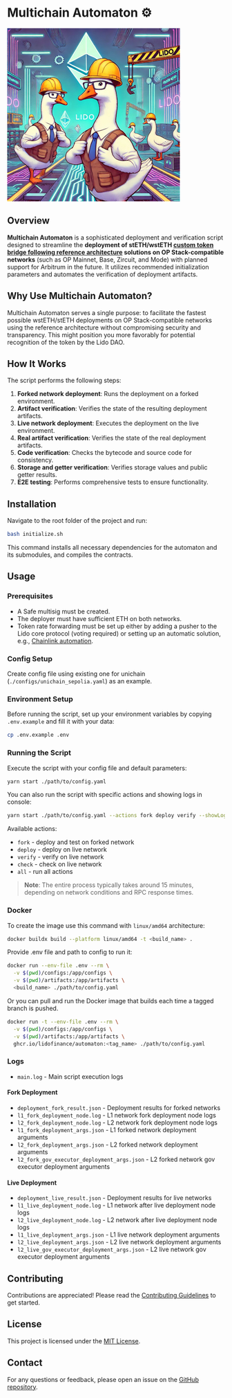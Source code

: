 # Multichain Automaton ⚙️

![](/assets/logo.jpg)

## Overview

**Multichain Automaton** is a sophisticated deployment and verification script designed to streamline the **deployment of stETH/wstETH [custom token bridge following reference architecture](https://docs.lido.fi/token-guides/wsteth-bridging-guide#reference-architecture-and-permissions-setup) solutions on OP Stack-compatible networks** (such as OP Mainnet, Base, Zircuit, and Mode) with planned support for Arbitrum in the future. It utilizes recommended initialization parameters and automates the verification of deployment artifacts.

## Why Use Multichain Automaton?

Multichain Automaton serves a single purpose: to facilitate the fastest possible wstETH/stETH deployments on OP Stack-compatible networks using the reference architecture without compromising security and transparency. This might position you more favorably for potential recognition of the token by the Lido DAO.

## How It Works

The script performs the following steps:

1. **Forked network deployment**: Runs the deployment on a forked environment.
2. **Artifact verification**: Verifies the state of the resulting deployment artifacts.
3. **Live network deployment**: Executes the deployment on the live environment.
4. **Real artifact verification**: Verifies the state of the real deployment artifacts.
5. **Code verification**: Checks the bytecode and source code for consistency.
6. **Storage and getter verification**: Verifies storage values and public getter results.
7. **E2E testing**: Performs comprehensive tests to ensure functionality.

## Installation

Navigate to the root folder of the project and run:

```bash
bash initialize.sh
```

This command installs all necessary dependencies for the automaton and its submodules, and compiles the contracts.

## Usage

### Prerequisites

- A Safe multisig must be created.
- The deployer must have sufficient ETH on both networks.
- Token rate forwarding must be set up either by adding a pusher to the Lido core protocol (voting required) or setting up an automatic solution, e.g., [Chainlink automation](https://docs.chain.link/chainlink-automation).

### Config Setup

Create config file using existing one for unichain (`./configs/unichain_sepolia.yaml`) as an example.

### Environment Setup

Before running the script, set up your environment variables by copying `.env.example` and fill it with your data:

```bash
cp .env.example .env
```

### Running the Script

Execute the script with your config file and default parameters:

```bash
yarn start ./path/to/config.yaml
```

You can also run the script with specific actions and showing logs in console:

```bash
yarn start ./path/to/config.yaml --actions fork deploy verify --showLogs true
```

Available actions:

- `fork` - deploy and test on forked network
- `deploy` - deploy on live network
- `verify` - verify on live network
- `check` - check on live network
- `all` - run all actions

> **Note**: The entire process typically takes around 15 minutes, depending on network conditions and RPC response times.

### Docker

To create the image use this command with `linux/amd64` architecture:

```bash
docker buildx build --platform linux/amd64 -t <build_name> .
```

Provide .env file and path to config to run it:

```bash
docker run --env-file .env --rm \
  -v $(pwd)/configs:/app/configs \
  -v $(pwd)/artifacts:/app/artifacts \
  <build_name> ./path/to/config.yaml
```

Or you can pull and run the Docker image that builds each time a tagged branch is pushed.

```bash
docker run -t --env-file .env --rm \
  -v $(pwd)/configs:/app/configs \
  -v $(pwd)/artifacts:/app/artifacts \
  ghcr.io/lidofinance/automaton:<tag_name> ./path/to/config.yaml
```

### Logs

- `main.log` - Main script execution logs

#### Fork Deployment

- `deployment_fork_result.json` - Deployment results for forked networks
- `l1_fork_deployment_node.log` - L1 network fork deployment node logs
- `l2_fork_deployment_node.log` - L2 network fork deployment node logs
- `l1_fork_deployment_args.json` - L1 forked network deployment arguments
- `l2_fork_deployment_args.json` - L2 forked network deployment arguments
- `l2_fork_gov_executor_deployment_args.json` - L2 forked network gov executor deployment arguments

#### Live Deployment

- `deployment_live_result.json` - Deployment results for live networks
- `l1_live_deployment_node.log` - L1 network after live deployment node logs
- `l2_live_deployment_node.log` - L2 network after live deployment node logs
- `l1_live_deployment_args.json` - L1 live network deployment arguments
- `l2_live_deployment_args.json` - L2 live network deployment arguments
- `l2_live_gov_executor_deployment_args.json` - L2 live network gov executor deployment arguments

## Contributing

Contributions are appreciated! Please read the [Contributing Guidelines](CONTRIBUTING.md) to get started.

## License

This project is licensed under the [MIT License](LICENSE).

## Contact

For any questions or feedback, please open an issue on the [GitHub repository](https://github.com/lidofinance/multichain-automaton/issues).
